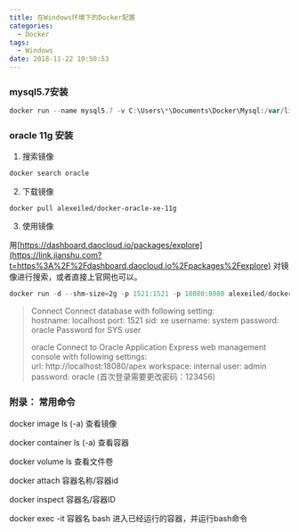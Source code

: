 ```yaml
---
title: 在Windows环境下的Docker配置
categories:
  - Docker
tags:
  - Windows
date: 2018-11-22 10:50:53
---
```


### mysql5.7安装
```powershell
docker run --name mysql5.7 -v C:\Users\*\Documents\Docker\Mysql:/var/lib/mysql -v C:\Users\*\Documents\Docker\MysqlConf:/etc/mysql/conf.d -p 3306:3306 -e MYSQL_ROOT_PASSWORD=123456 -d mysql:5.7
```

### oracle 11g 安装

1. 搜索镜像

```powershell
docker search oracle
```

2. 下载镜像

````
docker pull alexeiled/docker-oracle-xe-11g
````

3. 使用镜像

用[https://dashboard.daocloud.io/packages/explore](https://link.jianshu.com?t=https%3A%2F%2Fdashboard.daocloud.io%2Fpackages%2Fexplore) 对镜像进行搜索，或者直接上官网也可以。

```powershell
docker run -d --shm-size=2g -p 1521:1521 -p 18080:8080 alexeiled/docker-oracle-xe-11g
```

> Connect 
> Connect database with following setting:  
> hostname: localhost 
> port: 1521
> sid: xe 
> username: system 
> password: oracle 
> Password for SYS user 
>
> oracle 
> Connect to Oracle Application Express web management console with following settings:  
> url: http://localhost:18080/apex 
> workspace: internal
> user: admin 
> password: oracle (首次登录需要更改密码：123456)

### 附录： 常用命令

docker image ls (-a)  查看镜像

docker container ls (-a)  查看容器

docker volume ls  查看文件卷

docker attach 容器名称/容器id

docker inspect 容器名/容器ID

docker exec -it 容器名 bash 进入已经运行的容器，并运行bash命令